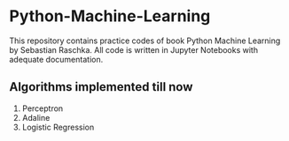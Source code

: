 # Python-Machine-Learning
This repository contains practice codes of book Python Machine Learning by Sebastian Raschka.
All code is written in Jupyter Notebooks with adequate documentation.

## Algorithms implemented till now <br>
1. Perceptron
2. Adaline 
3. Logistic Regression
